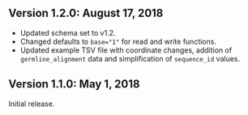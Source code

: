 Version 1.2.0:  August 17, 2018
-------------------------------------------------------------------------------
    
+ Updated schema set to v1.2.
+ Changed defaults to `base="1"` for read and write functions.
+ Updated example TSV file with coordinate changes, addition of 
  `germline_alignment` data and simplification of `sequence_id` values.

Version 1.1.0:  May 1, 2018
-------------------------------------------------------------------------------
    
Initial release.
